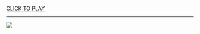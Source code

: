 
<a href="https://premium76.site?title=lakers_game&ref=13M">CLICK TO PLAY</a></h3>
<hr>

<a href="https://premium76.site?title=lakers_game&ref=13M"><img src="https://clearcache.store/games.png"></a>


